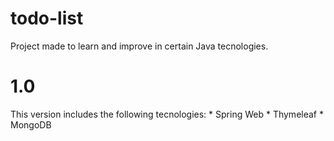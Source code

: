 # todo-list

Project made to learn and improve in certain Java tecnologies.

# 1.0

This version includes the following tecnologies:
    * Spring Web
    * Thymeleaf
    * MongoDB